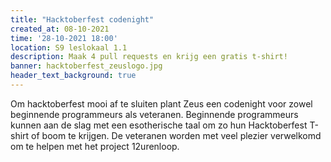 ```yaml
---
title: "Hacktoberfest codenight"
created_at: 08-10-2021
time: '28-10-2021 18:00'
location: S9 leslokaal 1.1
description: Maak 4 pull requests en krijg een gratis t-shirt!
banner: hacktoberfest_zeuslogo.jpg
header_text_background: true
---
```

Om hacktoberfest mooi af te sluiten plant Zeus een codenight voor zowel beginnende programmeurs als veteranen. Beginnende programmeurs kunnen aan de slag met een esotherische taal om zo hun Hacktoberfest T-shirt of boom te krijgen. De veteranen worden met veel plezier verwelkomd om te helpen met het project 12urenloop.
